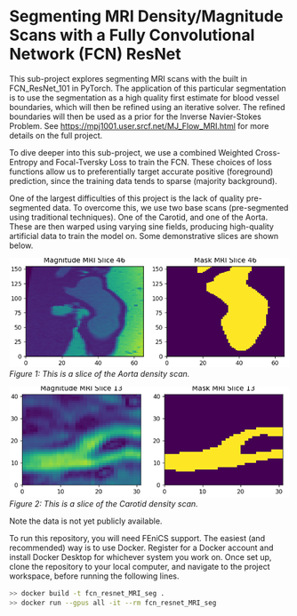 # Segmenting MRI Density/Magnitude Scans with a Fully Convolutional Network (FCN) ResNet

This sub-project explores segmenting MRI scans with the built in FCN_ResNet_101 in PyTorch.
The application of this particular segmentation is to use the segmentation as a high
quality first estimate for blood vessel boundaries, which will then be refined using
an iterative solver. The refined boundaries will then be used as a prior for the Inverse
Navier-Stokes Problem. See https://mpj1001.user.srcf.net/MJ_Flow_MRI.html for more details
on the full project.

To dive deeper into this sub-project, we use a combined Weighted Cross-Entropy and Focal-Tversky Loss
to train the FCN. These choices of loss functions allow us to preferentially target accurate
positive (foreground) prediction, since the training data tends to sparse (majority background).

One of the largest difficulties of this project is the lack of quality pre-segmented data.
To overcome this, we use two base scans (pre-segmented using traditional techniques).
One of the Carotid, and one of the Aorta. These are then warped using varying sine fields,
producing high-quality artificial data to train the model on. Some demonstrative slices are
shown below.

![Aorta](images/aorta.png)
*Figure 1: This is a slice of the Aorta density scan.*

![Carotid](images/carotid.png)
*Figure 2: This is a slice of the Carotid density scan.*

Note the data is not yet publicly available.

To run this repository, you will need FEniCS support. The easiest (and recommended) way is to use Docker.
Register for a Docker account and install Docker Desktop for whichever system you work on.
Once set up, clone the repository to your local computer, and navigate to the project workspace, before running the following lines.
```bash
>> docker build -t fcn_resnet_MRI_seg .
>> docker run --gpus all -it --rm fcn_resnet_MRI_seg
```